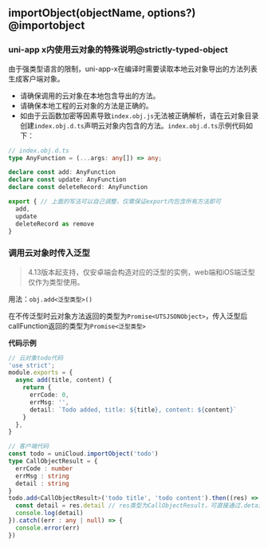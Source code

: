 ## importObject(objectName, options?) @importobject

<!-- UTSUNICLOUDAPIJSON.importObject.description -->

<!-- UTSUNICLOUDAPIJSON.importObject.compatibility -->

<!-- UTSUNICLOUDAPIJSON.importObject.param -->

<!-- UTSUNICLOUDAPIJSON.importObject.returnValue -->

<!-- UTSUNICLOUDAPIJSON.importObject.tutorial -->

### uni-app x内使用云对象的特殊说明@strictly-typed-object

由于强类型语言的限制，uni-app-x在编译时需要读取本地云对象导出的方法列表生成客户端对象。
- 请确保调用的云对象在本地包含导出的方法。
- 请确保本地工程的云对象的方法是正确的。
- 如由于云函数加密等因素导致`index.obj.js`无法被正确解析，请在云对象目录创建`index.obj.d.ts`声明云对象内包含的方法。`index.obj.d.ts`示例代码如下：

```ts
// index.obj.d.ts
type AnyFunction = (...args: any[]) => any;

declare const add: AnyFunction
declare const update: AnyFunction
declare const deleteRecord: AnyFunction

export { // 上面的写法可以自己调整，仅需保证export内包含所有方法即可
  add,
  update
  deleteRecord as remove
}
```

<!-- UTSUNICLOUDAPIJSON.unicloud-import-object.example -->

### 调用云对象时传入泛型

> 4.13版本起支持，仅安卓端会构造对应的泛型的实例，web端和iOS端泛型仅作为类型使用。

用法：`obj.add<泛型类型>()`

在不传泛型时云对象方法返回的类型为`Promise<UTSJSONObject>`，传入泛型后callFunction返回的类型为`Promise<泛型类型>`

**代码示例**

```ts
// 云对象todo代码
'use strict';
module.exports = {
  async add(title, content) {
    return {
      errCode: 0,
      errMsg: '',
      detail: `Todo added, title: ${title}, content: ${content}`
    }
  },
}
```

```ts
// 客户端代码
const todo = uniCloud.importObject('todo')
type CallObjectResult = {
  errCode : number
  errMsg : string
  detail : string
}
todo.add<CallObjectResult>('todo title', 'todo content').then((res) => {
  const detail = res.detail // res类型为CallObjectResult，可直接通过.detail访问其中detail属性
  console.log(detail)
}).catch((err : any | null) => {
  console.error(err)
})
```
